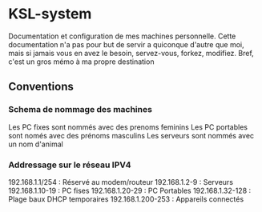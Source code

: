 # KSL-system
Documentation et configuration de mes machines personnelle.
Cette documentation n'a pas pour but de servir a quiconque d'autre que moi, mais si jamais vous en avez le besoin, servez-vous, forkez, modifiez. Bref, c'est un gros mémo à ma propre destination
## Conventions
### Schema de nommage des machines
Les PC fixes sont nommés avec des prenoms feminins
Les PC portables sont només avec des prénoms masculins
Les serveurs sont nommés avec un nom d'animal
### Addressage sur le réseau IPV4
192.168.1.1/254 : Réservé au modem/routeur
192.168.1.2-9 : Serveurs
192.168.1.10-19 : PC fises
192.168.1.20-29 : PC Portables
192.168.1.32-128 : Plage baux DHCP temporaires
192.168.1.200-253 : Appareils connectés




